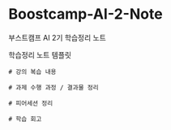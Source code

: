 # Boostcamp-AI-2-Note

부스트캠프 AI 2기 학습정리 노트


학습정리 노트 템플릿

```
# 강의 복습 내용

# 과제 수행 과정 / 결과물 정리

# 피어세션 정리

# 학습 회고
```
